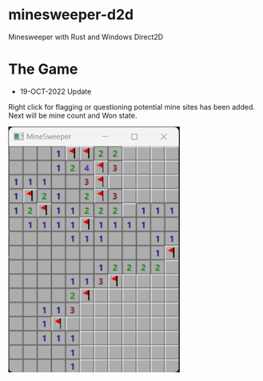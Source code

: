 # minesweeper-d2d
Minesweeper with Rust and Windows Direct2D


# The Game

* 19-OCT-2022 Update
<p>
Right click for flagging or questioning potential mine sites has been added. Next will be mine count and Won state.
</p> 

![ScreenShot](resources/screenshot-01.png)
